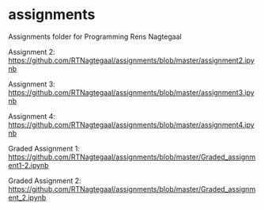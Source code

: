 # assignments
Assignments folder for Programming Rens Nagtegaal

Assignment 2: https://github.com/RTNagtegaal/assignments/blob/master/assignment2.ipynb

Assignment 3: https://github.com/RTNagtegaal/assignments/blob/master/assignment3.ipynb

Assignment 4: https://github.com/RTNagtegaal/assignments/blob/master/assignment4.ipynb

Graded Assignment 1: https://github.com/RTNagtegaal/assignments/blob/master/Graded_assignment1-2.ipynb

Graded Assignment 2: https://github.com/RTNagtegaal/assignments/blob/master/Graded_assignment_2.ipynb
